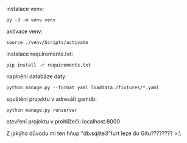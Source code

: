 instalace venv:

    py -3 -m venv venv

aktivace venv:

    source ./venv/Scripts/activate


instalace requirements.txt:

    pip install -r requirements.txt


naplnění databáze daty:

    python manage.py --format yaml loaddata./fixtures/*.yaml


spuštění projektu v adresáři gamdb:

    python manage.py runserver


otevření projektu v prohlížeči:
    localhost:8000


Z jakýho důvodu mi ten hňup "db.sqlite3"furt leze do Gitu???????? >:\